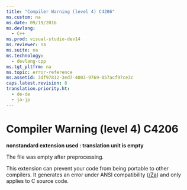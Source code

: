 ```yaml
---
title: "Compiler Warning (level 4) C4206"
ms.custom: na
ms.date: 09/19/2016
ms.devlang: 
  - C++
ms.prod: visual-studio-dev14
ms.reviewer: na
ms.suite: na
ms.technology: 
  - devlang-cpp
ms.tgt_pltfrm: na
ms.topic: error-reference
ms.assetid: 3df97812-3ed7-4003-9769-057acf97ce3c
caps.latest.revision: 8
translation.priority.ht: 
  - de-de
  - ja-jp
---
```

# Compiler Warning (level 4) C4206
**nonstandard extension used : translation unit is empty**  
  
 The file was empty after preprocessing.  
  
 This extension can prevent your code from being portable to other compilers. It generates an error under ANSI compatibility ([/Za](../Topic/-Za,%20-Ze%20\(Disable%20Language%20Extensions\).md)) and only applies to C source code.